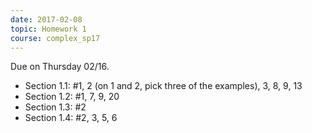 ```yaml
---
date: 2017-02-08
topic: Homework 1
course: complex_sp17
---
```


Due on Thursday 02/16.

- Section 1.1: #1, 2 (on 1 and 2, pick three of the examples), 3, 8, 9, 13
- Section 1.2: #1, 7, 9, 20
- Section 1.3: #2
- Section 1.4: #2, 3, 5, 6

